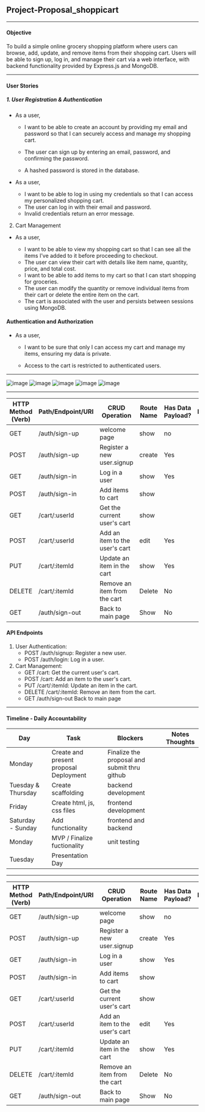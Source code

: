 ## Project-Proposal_shoppicart

---

#### Objective

To build a simple online grocery shopping platform where users can browse, add, update, and remove items from their shopping cart. Users will be able to sign up, log in, and manage their cart via a web interface, with backend functionality provided by Express.js and MongoDB.

---

#### User Stories

##### 1. User Registration & Authentication

- As a user,

  - I want to be able to create an account by providing my email and password so that I can securely access and manage my shopping cart.

  - The user can sign up by entering an email, password, and confirming the password.
  - A hashed password is stored in the database.

- As a user,
  - I want to be able to log in using my credentials so that I can access my personalized shopping cart.
  - The user can log in with their email and password.
  - Invalid credentials return an error message.

2. Cart Management

- As a user,

  - I want to be able to view my shopping cart so that I can see all the items I’ve added to it before proceeding to checkout.
  - The user can view their cart with details like item name, quantity, price, and total cost.
  - I want to be able to add items to my cart so that I can start shopping for groceries.
  - The user can modify the quantity or remove individual items from their cart or delete the entire item on the cart.
  - The cart is associated with the user and persists between sessions using MongoDB.

#### Authentication and Authorization

- As a user,

  - I want to be sure that only I can access my cart and manage my items, ensuring my data is private.

  - Access to the cart is restricted to authenticated users.

---

![image](./Screenshot%202024-11-25%20at%204.14.26 PM.png)
![image](./Screenshot%202024-11-23%20at%209.59.26 PM.png)
![image](./Screenshot%202024-11-23%20at%209.59.13 PM.png)
![image](./Screenshot%202024-11-23%20at%209.58.50 PM.png)
![image](./Screenshot%202024-11-25%20at%203.24.43 PM.png)

---

| HTTP Method (Verb) | Path/Endpoint/URI | CRUD Operation                 | Route Name | Has Data Payload? | Purpose | Render/Redirect Action |
| ------------------ | ----------------- | ------------------------------ | ---------- | ----------------- | ------- | ---------------------- |
| GET                | /auth/sign-up     | welcome page                   | show       | no                |         |
| POST               | /auth/sign-up     | Register a new user.signup     | create     | Yes               |         |                        |
| GET                | /auth/sign-in     | Log in a user                  | show       | Yes               |         |                        |
| POST               | /auth/sign-in     | Add items to cart              | show       |
| GET                | /cart/:userId     | Get the current user's cart    | show       |                   |         |                        |
| POST               | /cart/:userId     | Add an item to the user's cart | edit       | Yes               |         |                        |
| PUT                | /cart/:itemId     | Update an item in the cart     | show       | Yes               |         |                        |
| DELETE             | /cart/:itemId     | Remove an item from the cart   | Delete     | No                |         |                        |
| GET                | /auth/sign-out    | Back to main page              | Show       | No                |

#### API Endpoints

1. User Authentication:
   - POST /auth/signup: Register a new user.
   - POST /auth/login: Log in a user.
2. Cart Management:
   - GET /cart: Get the current user's cart.
   - POST /cart: Add an item to the user's cart.
   - PUT /cart/:itemId: Update an item in the cart.
   - DELETE /cart/:itemId: Remove an item from the cart.
   - GET /auth/sign-out Back to main page

---

#### Timeline - Daily Accountability

| Day                |     | Task                                   |     | Blockers                                     |     | Notes Thoughts |
| ------------------ | --- | -------------------------------------- | --- | -------------------------------------------- | --- | -------------- |
| Monday             |     | Create and present proposal Deployment |     | Finalize the proposal and submit thru github |
| Tuesday & Thursday |     | Create scaffolding                     |     | backend development                          |     |                |
| Friday             |     | Create html, js, css files             |     | frontend development                         |     |                |
| Saturday - Sunday  |     | Add functionality                      |     | frontend and backend                         |     |                |
| Monday             |     | MVP / Finalize fuctionality            |     | unit testing                                 |     |                |
| Tuesday            |     | Presentation Day                       |     |                                              |     |                |

---

| HTTP Method (Verb) | Path/Endpoint/URI | CRUD Operation                 | Route Name | Has Data Payload? | Purpose | Render/Redirect Action |
| ------------------ | ----------------- | ------------------------------ | ---------- | ----------------- | ------- | ---------------------- |
| GET                | /auth/sign-up     | welcome page                   | show       | no                |         |
| POST               | /auth/sign-up     | Register a new user.signup     | create     | Yes               |         |                        |
| GET                | /auth/sign-in     | Log in a user                  | show       | Yes               |         |                        |
| POST               | /auth/sign-in     | Add items to cart              | show       |
| GET                | /cart/:userId     | Get the current user's cart    | show       |                   |         |                        |
| POST               | /cart/:userId     | Add an item to the user's cart | edit       | Yes               |         |                        |
| PUT                | /cart/:itemId     | Update an item in the cart     | show       | Yes               |         |                        |
| DELETE             | /cart/:itemId     | Remove an item from the cart   | Delete     | No                |         |                        |
| GET                | /auth/sign-out    | Back to main page              | Show       | No                |
